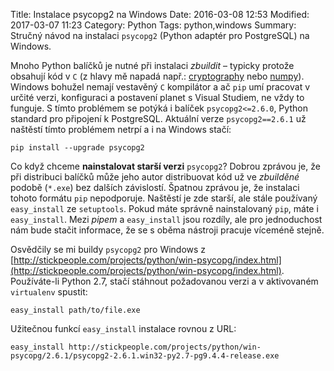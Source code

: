 Title: 	Instalace psycopg2 na&nbsp;Windows
Date: 2016-03-08 12:53
Modified: 2017-03-07 11:23
Category: Python
Tags: python,windows
Summary: Stručný návod na instalaci ```psycopg2``` (Python adaptér pro PostgreSQL) na Windows.

Mnoho Python balíčků je nutné při instalaci _zbuildit_ – typicky protože obsahují kód v `C` (z hlavy mě napadá např.: [cryptography](https://pypi.python.org/pypi/cryptography/) nebo [numpy](https://pypi.python.org/pypi/numpy)). Windows bohužel nemají vestavěný `C` kompilátor a ač `pip` umí pracovat v určité verzi, konfiguraci a postavení planet s Visual Studiem, ne vždy to funguje. S tímto problémem se potýká i balíček `psycopg2<=2.6.0`, Python standard pro připojení k PostgreSQL. Aktuální verze `psycopg2==2.6.1` už naštěstí tímto problémem netrpí a i na Windows stačí:

```
pip install --upgrade psycopg2
```

Co když chceme **nainstalovat starší verzi** `psycopg2`? Dobrou zprávou je, že při distribuci balíčků může jeho autor distribuovat kód už ve _zbuilděné_ podobě (`*.exe`) bez dalších závislostí. Špatnou zprávou je, že instalaci tohoto formátu `pip` nepodporuje. Naštěstí je zde starší, ale stále používaný `easy_install` ze `setuptools`. Pokud máte správně nainstalovaný `pip`, máte i `easy_install`. Mezi _pipem_ a `easy_install` jsou rozdíly, ale pro jednoduchost nám bude stačit informace, že se s oběma nástroji pracuje víceméně stejně.

Osvědčily se mi buildy `psycopg2` pro Windows z [http://stickpeople.com/projects/python/win-psycopg/index.html](http://stickpeople.com/projects/python/win-psycopg/index.html). Používáte-li Python 2.7, stačí stáhnout požadovanou verzi a v aktivovaném `virtualenv` spustit:

```
easy_install path/to/file.exe
```

Užitečnou funkcí `easy_install` instalace rovnou z URL:

```
easy_install http://stickpeople.com/projects/python/win-psycopg/2.6.1/psycopg2-2.6.1.win32-py2.7-pg9.4.4-release.exe
```
